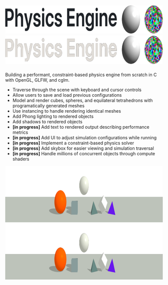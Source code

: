 <h1 align="center">
  <img src="https://github.com/Polaris1000M/physics-engine/blob/main/assets/text-banner.png#gh-light-mode-only" alt="Logo" height="90">
  <img src="https://github.com/Polaris1000M/physics-engine/blob/main/assets/text-banner-inverted.png#gh-dark-mode-only" alt="Logo" height="90">
</h1>

Building a performant, constraint-based physics engine from scratch in C with OpenGL, GLFW, and cglm.
- Traverse through the scene with keyboard and cursor controls
- Allow users to save and load previous configurations
- Model and render cubes, spheres, and equilateral tetrahedrons with programatically generated meshes
- Use instancing to handle rendering identical meshes
- Add Phong lighting to rendered objects
- Add shadows to rendered objects
- **[in progress]** Add text to rendered output describing performance metrics
- **[in progress]** Add UI to adjust simulation configurations while running
- **[in progress]** Implement a constraint-based physics solver
- **[in progress]** Add skybox for easier viewing and simulation traversal
- **[in progress]** Handle millions of concurrent objects through compute shaders

<div align="center">
  <img src="https://github.com/Polaris1000M/physics-engine/blob/main/assets/banner.png#gh-light-mode-only" alt="Logo" height="180">
  <img src="https://github.com/Polaris1000M/physics-engine/blob/main/assets/banner-inverted.png#gh-dark-mode-only" alt="Logo" height="180">
</div>
